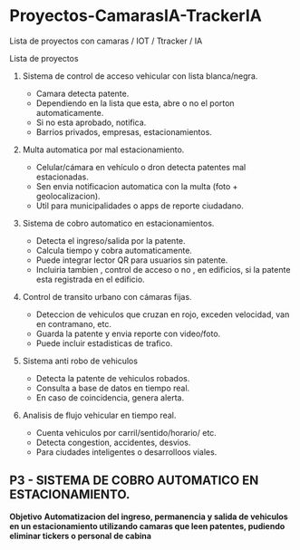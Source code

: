 # Proyectos-CamarasIA-TrackerIA
Lista de proyectos con camaras / IOT / Ttracker / IA

Lista de proyectos
1. Sistema de control de acceso vehicular con lista blanca/negra.
	- Camara detecta patente.
	- Dependiendo en la lista que esta, abre o no el porton automaticamente.
	- Si no esta aprobado, notifica.
	- Barrios privados, empresas, estacionamientos.
	
2. Multa automatica por mal estacionamiento.
	- Celular/cámara en vehículo o dron detecta patentes mal estacionadas.
	- Sen envia notificacion automatica con la multa (foto + geolocalizacion).
	- Util para municipalidades o apps de reporte ciudadano.
	
3. Sistema de cobro automatico en estacionamientos.
	- Detecta el ingreso/salida por la patente.
	- Calcula tiempo y cobra automaticamente.
	- Puede integrar lector QR para usuarios sin patente.
	- Incluiria tambien , control de acceso o no , en edificios,
	si la patente esta registrada en el edificio.
	
4. Control de transito urbano con cámaras fijas.
	- Deteccion de vehiculos que cruzan en rojo, exceden velocidad, 
	van en contramano, etc.
	- Guarda la patente y envia reporte con video/foto.
	- Puede incluir estadisticas de trafico.
	
5. Sistema anti robo de vehiculos
	- Detecta la patente de vehiculos robados.
	- Consulta a base de datos en tiempo real.
	- En caso de coincidencia, genera alerta.
	
6. Analisis de flujo vehicular en tiempo real.
	- Cuenta vehiculos por carril/sentido/horario/ etc.
	- Detecta congestion, accidentes, desvios.
	- Para ciudades inteligentes o desarrolloos viales.
	



## P3 - SISTEMA DE COBRO AUTOMATICO EN ESTACIONAMIENTO.

**Objetivo** 
**Automatizacion del ingreso, permanencia y salida de vehiculos en un estacionamiento utilizando camaras que leen patentes, pudiendo eliminar tickers o personal de cabina**

